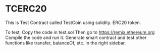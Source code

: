 # TCERC20
This is Test Contract called TestCoin using solidity. ERC20 token.

To test, Copy the code in test.sol
Then go to https://remix.ethereum.org
Compile the code and run it. Generate smart contract and test other functions like transfer, balanceOf, etc. in the right sidebar.
